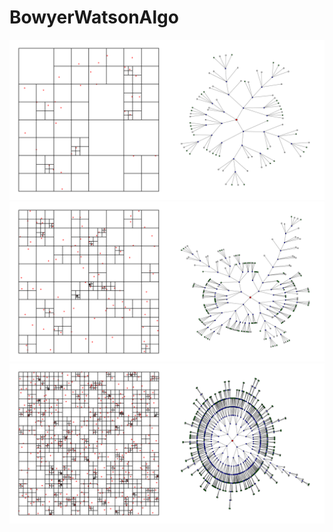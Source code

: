 # BowyerWatsonAlgo
<img src="https://github.com/gokdumano/QuadtreeAlgo/blob/main/images/n_points32.png" width="600">
<img src="https://github.com/gokdumano/QuadtreeAlgo/blob/main/images/n_points100.png" width="600">
<img src="https://github.com/gokdumano/QuadtreeAlgo/blob/main/images/n_points500.png" width="600">
